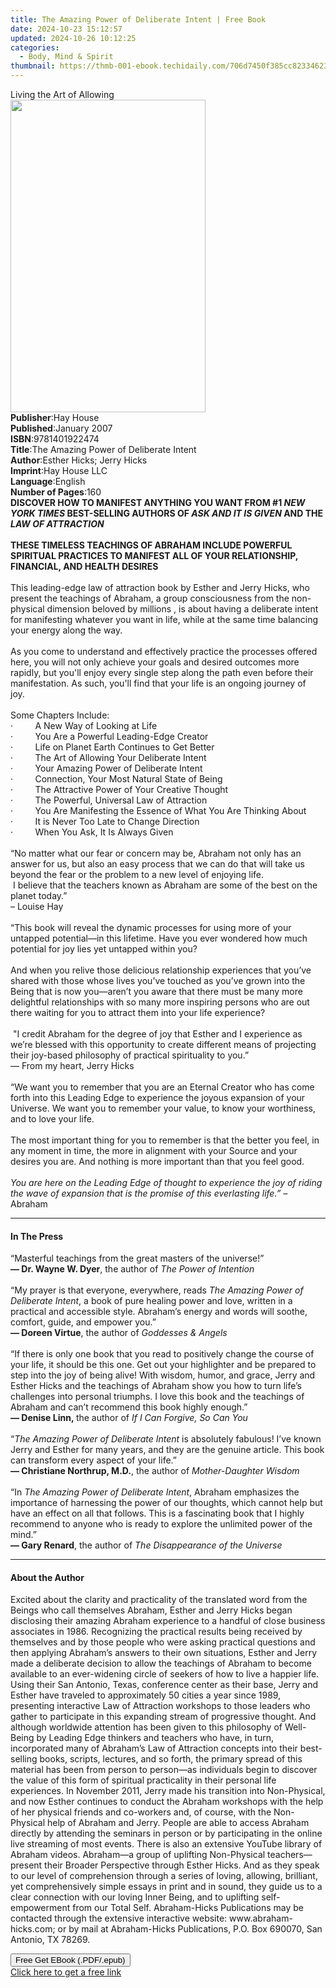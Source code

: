 ```yaml
---
title: The Amazing Power of Deliberate Intent | Free Book
date: 2024-10-23 15:12:57
updated: 2024-10-26 10:12:25
categories:
  - Body, Mind & Spirit
thumbnail: https://thmb-001-ebook.techidaily.com/706d7450f385cc823346233a898ef3cb040de8da509e0597b8d54e92589ae4c1.jpg
---
```

<main id="book-container">
  <div class="flex flex-col">
    <div class="book-brief flex-1 py-6 px-4 sm:p-6 md:py-10 md:px-8">
      <!-- brief-->
      <div class="book-brief-main">Living the Art of Allowing</div>
    </div>
    <div
      class="book-meta-info flex-1 grid gap-4 col-start-1 col-end-3 row-start-1 sm:mb-6 sm:grid-cols-4 lg:gap-6 lg:col-start-2 lg:row-end-6 lg:row-span-6 lg:mb-0"
    >
      <div
        class="book-meta-info-left place-content-center mt-4 p-4 text-sm leading-6 col-start-2 col-span-2 dark:text-slate-400"
      >
        <img
          class="w-full h-500 object-cover rounded-lg sm:h-255 sm:col-span-2 lg:col-span-full"
          src="https://img-001-ebook.techidaily.com/b35889fe858d56d8053165e5d429bfea56839fc6b716cced5206eec175bbf17f.jpg"
          alt=""
          width="312"
          height="500"
        />
      </div>
      <div
        class="book-meta-info-right mt-2 col-start-1 row-start-2 col-span-3 self-center"
      >
        <!-- meta data  -->
        <div class="flex flex-col px-4 md:px-8">
          <div class="flex-1">
            <strong>Publisher</strong>:<span class="px-2">Hay House</span>
          </div>
          <div class="flex-1">
            <strong>Published</strong>:<span class="px-2">January 2007</span>
          </div>
          <div class="flex-1">
            <strong>ISBN</strong>:<span class="px-2">9781401922474</span>
          </div>
          <div class="flex-1">
            <strong>Title</strong>:<span class="px-2"
              >The Amazing Power of Deliberate Intent</span
            >
          </div>
          <div class="flex-1">
            <strong>Author</strong>:<span class="px-2"
              >Esther Hicks; Jerry Hicks</span
            >
          </div>
          <div class="flex-1">
            <strong>Imprint</strong>:<span class="px-2">Hay House LLC</span>
          </div>
          <div class="flex-1">
            <strong>Language</strong>:<span class="px-2">English</span>
          </div>
          <div class="flex-1">
            <strong>Number of Pages</strong>:<span class="px-2">160</span>
          </div>
        </div>
      </div>
    </div>
    <div class="book-description flex-1 py-6 px-4 sm:p-6 md:py-10 md:px-8">
      <div class="book-description-main">
        <div accordion-content="" id="description">
          <b
            >DISCOVER HOW TO MANIFEST ANYTHING YOU WANT FROM #1
            <i>NEW YORK TIMES</i> BEST-SELLING AUTHORS OF
            <i>ASK AND IT IS GIVEN </i>AND THE <i>LAW OF ATTRACTION<br /></i></b
          ><br /><b
            >THESE TIMELESS TEACHINGS OF ABRAHAM INCLUDE POWERFUL SPIRITUAL
            PRACTICES TO MANIFEST ALL OF YOUR RELATIONSHIP, FINANCIAL, AND
            HEALTH DESIRES<br /><br /></b
          >This leading-edge law of attraction book by Esther and Jerry Hicks,
          who present the teachings of Abraham, a group consciousness from the
          non-physical dimension beloved by millions , is about having a
          deliberate intent for manifesting whatever you want in life, while at
          the same time balancing your energy along the way.<br /><br />As you
          come to understand and effectively practice the processes offered
          here, you will not only achieve your goals and desired outcomes more
          rapidly, but you'll enjoy every single step along the path even before
          their manifestation. As such, you'll find that your life is an ongoing
          journey of<br />joy.<br /><br />Some Chapters Include:<br />·&nbsp;&nbsp;&nbsp;&nbsp;&nbsp;&nbsp;&nbsp;&nbsp;
          A New Way of Looking at Life<br />·&nbsp;&nbsp;&nbsp;&nbsp;&nbsp;&nbsp;&nbsp;&nbsp;
          You Are a Powerful Leading-Edge Creator<br />·&nbsp;&nbsp;&nbsp;&nbsp;&nbsp;&nbsp;&nbsp;&nbsp;
          Life on Planet Earth Continues to Get Better<br />·&nbsp;&nbsp;&nbsp;&nbsp;&nbsp;&nbsp;&nbsp;&nbsp;
          The Art of Allowing Your Deliberate Intent<br />·&nbsp;&nbsp;&nbsp;&nbsp;&nbsp;&nbsp;&nbsp;&nbsp;
          Your Amazing Power of Deliberate Intent<br />·&nbsp;&nbsp;&nbsp;&nbsp;&nbsp;&nbsp;&nbsp;&nbsp;
          Connection, Your Most Natural State of Being<br />·&nbsp;&nbsp;&nbsp;&nbsp;&nbsp;&nbsp;&nbsp;&nbsp;
          The Attractive Power of Your Creative Thought<br />·&nbsp;&nbsp;&nbsp;&nbsp;&nbsp;&nbsp;&nbsp;&nbsp;
          The Powerful, Universal Law of Attraction<br />·&nbsp;&nbsp;&nbsp;&nbsp;&nbsp;&nbsp;&nbsp;&nbsp;
          You Are Manifesting the Essence of What You Are Thinking About<br />·&nbsp;&nbsp;&nbsp;&nbsp;&nbsp;&nbsp;&nbsp;&nbsp;
          It is Never Too Late to Change Direction<br />·&nbsp;&nbsp;&nbsp;&nbsp;&nbsp;&nbsp;&nbsp;&nbsp;
          When You Ask, It Is Always Given<br />&nbsp;<br />“No matter what our
          fear or concern may be, Abraham not only has an answer for us, but
          also an easy process that we can do that will take us beyond the fear
          or the problem to a new level of enjoying life.<br />&nbsp;I believe
          that the teachers known as Abraham are some of the best on the planet
          today.”<br />– Louise Hay<br /><br />“This book will reveal the
          dynamic processes for using more of your untapped potential—in this
          lifetime. Have you ever wondered how much potential for joy lies yet
          untapped within you?<br /><br />And when you relive those delicious
          relationship experiences that you’ve shared with those whose lives
          you’ve touched as you’ve grown into the Being that is now you—aren’t
          you aware that there must be many more delightful relationships with
          so many more inspiring persons who are out there waiting for you to
          attract them into your life experience?<br /><br />&nbsp;"I credit
          Abraham for the degree of joy that Esther and I experience as we’re
          blessed with this opportunity to create different means of projecting
          their joy-based philosophy of practical spirituality to you.”<br />—
          From my heart, Jerry Hicks<br /><br />“We want you to remember that
          you are an Eternal Creator who has come forth into this Leading Edge
          to experience the joyous expansion of your Universe. We want you to
          remember your value, to know your worthiness, and to love your
          life.<br /><br />The most important thing for you to remember is that
          the better you feel, in any moment in time, the more in alignment with
          your Source and your desires you are. And nothing is more important
          than that you feel good.<br /><i
            ><br />You are here on the Leading Edge of thought to experience the
            joy of riding the wave of expansion that is the promise of this
            everlasting life.” – </i
          >Abraham
        </div>
        <div class="accordion-fader"></div>
      </div>
    </div>
    <div class="book-excerpts flex-1 py-6 px-4 sm:p-6 md:py-10 md:px-8">
      <!-- excerpts-->
      <div class="book-excerpts-main">
        <hr />
        <h4 class="placeholder placeholder-heading">
          <span>In The Press</span>
        </h4>
        <p>
          “Masterful teachings from the great masters of the universe!”<br /><b
            >— Dr. Wayne W. Dyer</b
          >,&nbsp;the author of&nbsp;<i>The Power of Intention</i
          ><br /><br />“My prayer is that everyone, everywhere, reads&nbsp;<i
            >The Amazing Power of Deliberate Intent</i
          >, a book of pure healing power and love, written in a practical and
          accessible style. Abraham’s energy and words will soothe, comfort,
          guide, and empower you.”&nbsp;<br /><b>— Doreen Virtue</b>,&nbsp;the
          author of&nbsp;<i>Goddesses &amp; Angels</i><br /><br />“If there is
          only one book that you read to positively change the course of your
          life, it should be this one. Get out your highlighter and be prepared
          to step into the joy of being alive! With wisdom, humor, and grace,
          Jerry and Esther Hicks and the teachings of Abraham show you how to
          turn life’s challenges into personal triumphs. I love this book and
          the teachings of Abraham and can’t recommend this book highly
          enough.”<br /><b>— Denise Linn,&nbsp;</b>the author of&nbsp;<i
            >If I Can Forgive, So Can You</i
          ><br /><br />“<i>The Amazing Power of Deliberate Intent</i>&nbsp;is
          absolutely fabulous! I’ve known Jerry and Esther for many years, and
          they are the genuine article. This book can transform every aspect of
          your life.”&nbsp;<br /><b>— Christiane Northrup, M.D.</b>, the author
          of&nbsp;<i>Mother-Daughter Wisdom</i><br /><br />“In&nbsp;<i
            >The Amazing Power of Deliberate Intent</i
          >, Abraham emphasizes the importance of harnessing the power of our
          thoughts, which cannot help but have an effect on all that follows.
          This is a fascinating book that I highly recommend to anyone who is
          ready to explore the unlimited power of the mind.”<br /><b
            >— Gary Renard</b
          >, the author of&nbsp;<i>The Disappearance of the Universe</i>
        </p>
      </div>
    </div>
    <div class="book-about-author flex-1 py-6 px-4 sm:p-6 md:py-10 md:px-8">
      <!-- about author-->
      <div class="book-main-author-main">
        <hr />
        <h4 class="placeholder placeholder-heading">
          <span>About the Author</span>
        </h4>
        <p>
          Excited about the clarity and practicality of the translated word from
          the Beings who call themselves Abraham, Esther and Jerry Hicks began
          disclosing their amazing Abraham experience to a handful of close
          business associates in 1986. Recognizing the practical results being
          received by themselves and by those people who were asking practical
          questions and then applying Abraham’s answers to their own situations,
          Esther and Jerry made a deliberate decision to allow the teachings of
          Abraham to become available to an ever-widening circle of seekers of
          how to live a happier life. Using their San Antonio, Texas, conference
          center as their base, Jerry and Esther have traveled to approximately
          50 cities a year since 1989, presenting interactive Law of Attraction
          workshops to those leaders who gather to participate in this expanding
          stream of progressive thought. And although worldwide attention has
          been given to this philosophy of Well-Being by Leading Edge thinkers
          and teachers who have, in turn, incorporated many of Abraham’s Law of
          Attraction concepts into their best-selling books, scripts, lectures,
          and so forth, the primary spread of this material has been from person
          to person—as individuals begin to discover the value of this form of
          spiritual practicality in their personal life experiences. In November
          2011, Jerry made his transition into Non-Physical, and now Esther
          continues to conduct the Abraham workshops with the help of her
          physical friends and co-workers and, of course, with the Non-Physical
          help of Abraham and Jerry. People are able to access Abraham directly
          by attending the seminars in person or by participating in the online
          live streaming of most events. There is also an extensive YouTube
          library of Abraham videos. Abraham—a group of uplifting Non-Physical
          teachers—present their Broader Perspective through Esther Hicks. And
          as they speak to our level of comprehension through a series of
          loving, allowing, brilliant, yet comprehensively simple essays in
          print and in sound, they guide us to a clear connection with our
          loving Inner Being, and to uplifting self-empowerment from our Total
          Self. Abraham-Hicks Publications may be contacted through the
          extensive interactive website: www.abraham-hicks.com; or by mail at
          Abraham-Hicks Publications, P.O. Box 690070, San Antonio, TX 78269.
        </p>
      </div>
    </div>
    <div class="book-free-get flex-1 py-6 px-4 sm:p-6 md:py-10 md:px-8">
      <button
        id="btn-free-get"
        class="bg-blue-500 hover:bg-blue-700 text-white font-bold py-2 px-4 rounded"
      >
        Free Get EBook (.PDF/.epub)
      </button>
      <div id="countdown-display" class="px-2 text-lg mt-2"></div>
      <a
        id="free-link"
        class="hidden bg-blue-500 hover:bg-blue-700 text-white font-bold py-2 px-4 rounded"
        href="https://www.ebooks.com/en-us/book/96317725/the-amazing-power-of-deliberate-intent/esther-hicks/"
        target="_blank"
        >Click here to get a free link</a
      >
    </div>
    <script>
      let countdownTime = 0;
      let countdownInterval = null;
      document
        .getElementById('btn-free-get')
        .addEventListener('click', startCountdown);
      function startCountdown() {
        countdownTime = new Date().getTime() + 60000 * 3;
        countdownInterval = setInterval(updateCountdown, 1000);
        document.getElementById('btn-free-get').disabled = true;
        document
          .getElementById('btn-free-get')
          .classList.add('bg-gray-500', 'cursor-not-allowed');
      }
      function updateCountdown() {
        let currentTime = new Date().getTime();
        let timeLeft = countdownTime - currentTime;
        let secondsLeft = Math.floor(timeLeft / 1000);
        document.getElementById('countdown-display').innerHTML =
          `Remaining time: ${secondsLeft} seconds.`;
        if (secondsLeft <= 0) {
          clearInterval(countdownInterval);
          document.getElementById('btn-free-get').classList.add('hidden');
          document.getElementById('free-link').classList.remove('hidden');
          document.getElementById('countdown-display').innerHTML = '';
        }
      }
    </script>
  </div>
</main>
